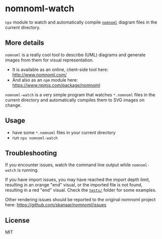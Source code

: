 # nomnoml-watch

`npx` module to watch and automatically compile [`nomnoml`](http://www.nomnoml.com/) diagram files in the current directory.


## More details

`nomnoml` is a really cool tool to describe (UML) diagrams and generate images from them for visual representation.

* It is available as an online, client-side tool here: http://www.nomnoml.com/
* And also as an `npm` module here: https://www.npmjs.com/package/nomnoml

`nomnoml-watch` is a very simple program that watches `*.nomnoml` files in the current directory and automatically compiles them to SVG images on change.


## Usage

* have some `*.nomnoml` files in your current directory
* run `npx nomnoml-watch`


## Troubleshooting

If you encounter issues, watch the command line output while `nomnoml-watch` is running.

If you have import issues, you may have reached the import depth limit, resulting in an orange "end" visual, or the imported file is not found, resulting in a red "end" visual. Check the [`tests/`](tests/) folder for some examples.

Other rendering issues should be reported to the original nomnoml project here: https://github.com/skanaar/nomnoml/issues


## License

MIT
